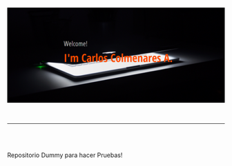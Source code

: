 ![zCoder Banner!](img/miBanner.png)

<br>

---

<p style="text-align:justify; font-size:20px">
<br>

Repositorio Dummy para hacer Pruebas!

</p>
